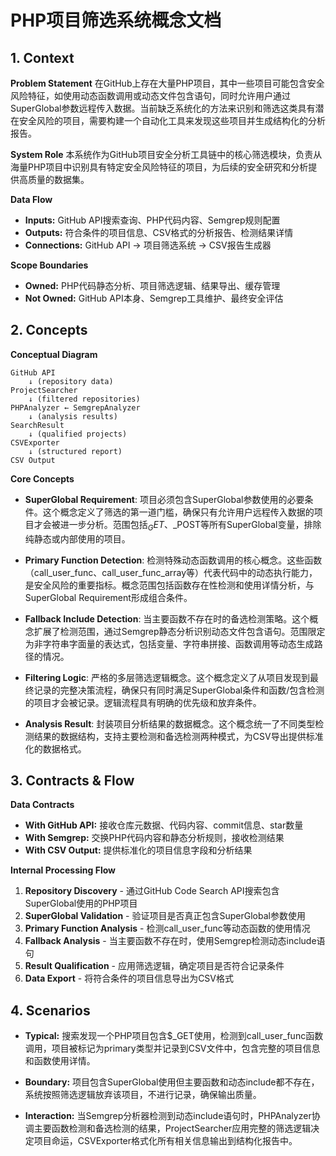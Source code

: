 # PHP项目筛选系统概念文档

## 1. Context

**Problem Statement**
在GitHub上存在大量PHP项目，其中一些项目可能包含安全风险特征，如使用动态函数调用或动态文件包含语句，同时允许用户通过SuperGlobal参数远程传入数据。当前缺乏系统化的方法来识别和筛选这类具有潜在安全风险的项目，需要构建一个自动化工具来发现这些项目并生成结构化的分析报告。

**System Role**
本系统作为GitHub项目安全分析工具链中的核心筛选模块，负责从海量PHP项目中识别具有特定安全风险特征的项目，为后续的安全研究和分析提供高质量的数据集。

**Data Flow**
- **Inputs:** GitHub API搜索查询、PHP代码内容、Semgrep规则配置
- **Outputs:** 符合条件的项目信息、CSV格式的分析报告、检测结果详情
- **Connections:** GitHub API → 项目筛选系统 → CSV报告生成器

**Scope Boundaries**
- **Owned:** PHP代码静态分析、项目筛选逻辑、结果导出、缓存管理
- **Not Owned:** GitHub API本身、Semgrep工具维护、最终安全评估

## 2. Concepts

**Conceptual Diagram**
```
GitHub API
    ↓ (repository data)
ProjectSearcher
    ↓ (filtered repositories)
PHPAnalyzer ← SemgrepAnalyzer
    ↓ (analysis results)
SearchResult
    ↓ (qualified projects)
CSVExporter
    ↓ (structured report)
CSV Output
```

**Core Concepts**

- **SuperGlobal Requirement**: 项目必须包含SuperGlobal参数使用的必要条件。这个概念定义了筛选的第一道门槛，确保只有允许用户远程传入数据的项目才会被进一步分析。范围包括$_GET、$_POST等所有SuperGlobal变量，排除纯静态或内部使用的项目。

- **Primary Function Detection**: 检测特殊动态函数调用的核心概念。这些函数（call_user_func、call_user_func_array等）代表代码中的动态执行能力，是安全风险的重要指标。概念范围包括函数存在性检测和使用详情分析，与SuperGlobal Requirement形成组合条件。

- **Fallback Include Detection**: 当主要函数不存在时的备选检测策略。这个概念扩展了检测范围，通过Semgrep静态分析识别动态文件包含语句。范围限定为非字符串字面量的表达式，包括变量、字符串拼接、函数调用等动态生成路径的情况。

- **Filtering Logic**: 严格的多层筛选逻辑概念。这个概念定义了从项目发现到最终记录的完整决策流程，确保只有同时满足SuperGlobal条件和函数/包含检测的项目才会被记录。逻辑流程具有明确的优先级和放弃条件。

- **Analysis Result**: 封装项目分析结果的数据概念。这个概念统一了不同类型检测结果的数据结构，支持主要检测和备选检测两种模式，为CSV导出提供标准化的数据格式。

## 3. Contracts & Flow

**Data Contracts**
- **With GitHub API:** 接收仓库元数据、代码内容、commit信息、star数量
- **With Semgrep:** 交换PHP代码内容和静态分析规则，接收检测结果
- **With CSV Output:** 提供标准化的项目信息字段和分析结果

**Internal Processing Flow**
1. **Repository Discovery** - 通过GitHub Code Search API搜索包含SuperGlobal使用的PHP项目
2. **SuperGlobal Validation** - 验证项目是否真正包含SuperGlobal参数使用
3. **Primary Function Analysis** - 检测call_user_func等动态函数的使用情况
4. **Fallback Analysis** - 当主要函数不存在时，使用Semgrep检测动态include语句
5. **Result Qualification** - 应用筛选逻辑，确定项目是否符合记录条件
6. **Data Export** - 将符合条件的项目信息导出为CSV格式

## 4. Scenarios

- **Typical:** 搜索发现一个PHP项目包含$_GET使用，检测到call_user_func函数调用，项目被标记为primary类型并记录到CSV文件中，包含完整的项目信息和函数使用详情。

- **Boundary:** 项目包含SuperGlobal使用但主要函数和动态include都不存在，系统按照筛选逻辑放弃该项目，不进行记录，确保输出质量。

- **Interaction:** 当Semgrep分析器检测到动态include语句时，PHPAnalyzer协调主要函数检测和备选检测的结果，ProjectSearcher应用完整的筛选逻辑决定项目命运，CSVExporter格式化所有相关信息输出到结构化报告中。
